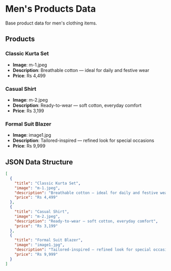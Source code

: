 # Men's Products Data

Base product data for men's clothing items.

## Products

### Classic Kurta Set

- **Image**: m-1.jpeg
- **Description**: Breathable cotton — ideal for daily and festive wear
- **Price**: Rs 4,499

### Casual Shirt

- **Image**: m-2.jpeg
- **Description**: Ready-to-wear — soft cotton, everyday comfort
- **Price**: Rs 3,199

### Formal Suit Blazer

- **Image**: image1.jpg
- **Description**: Tailored-inspired — refined look for special occasions
- **Price**: Rs 9,999

## JSON Data Structure

```json
[
  {
    "title": "Classic Kurta Set",
    "image": "m-1.jpeg",
    "description": "Breathable cotton — ideal for daily and festive wear",
    "price": "Rs 4,499"
  },
  {
    "title": "Casual Shirt",
    "image": "m-2.jpeg",
    "description": "Ready-to-wear — soft cotton, everyday comfort",
    "price": "Rs 3,199"
  },
  {
    "title": "Formal Suit Blazer",
    "image": "image1.jpg",
    "description": "Tailored-inspired — refined look for special occasions",
    "price": "Rs 9,999"
  }
]
```

